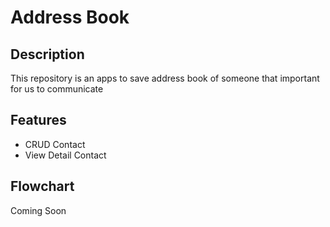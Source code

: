# Address Book

## Description

This repository is an apps to save address book of someone that important for us to communicate

## Features

- CRUD Contact
- View Detail Contact

## Flowchart

Coming Soon
